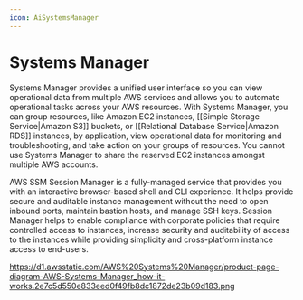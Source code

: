 ```yaml
---
icon: AiSystemsManager
---
```

# Systems Manager
Systems Manager provides a unified user interface so you can view operational data from multiple AWS services and allows you to automate operational tasks across your AWS resources. With Systems Manager, you can group resources, like Amazon EC2 instances, [[Simple Storage Service|Amazon S3]] buckets, or [[Relational Database Service|Amazon RDS]] instances, by application, view operational data for monitoring and troubleshooting, and take action on your groups of resources. You cannot use Systems Manager to share the reserved EC2 instances amongst multiple AWS accounts.

AWS SSM Session Manager is a fully-managed service that provides you with an interactive browser-based shell and CLI experience. It helps provide secure and auditable instance management without the need to open inbound ports, maintain bastion hosts, and manage SSH keys. Session Manager helps to enable compliance with corporate policies that require controlled access to instances, increase security and auditability of access to the instances while providing simplicity and cross-platform instance access to end-users.

https://d1.awsstatic.com/AWS%20Systems%20Manager/product-page-diagram-AWS-Systems-Manager_how-it-works.2e7c5d550e833eed0f49fb8dc1872de23b09d183.png